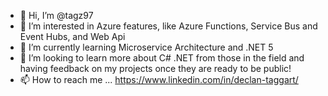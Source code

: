 - 👋 Hi, I’m @tagz97
- 👀 I’m interested in Azure features, like Azure Functions, Service Bus and Event Hubs, and Web Api
- 🌱 I’m currently learning Microservice Architecture and .NET 5
- 💞️ I’m looking to learn more about C# .NET from those in the field and having feedback on my projects once they are ready to be public!
- 📫 How to reach me ... https://www.linkedin.com/in/declan-taggart/

<!---
tagz97/tagz97 is a ✨ special ✨ repository because its `README.md` (this file) appears on your GitHub profile.
You can click the Preview link to take a look at your changes.
--->
